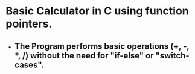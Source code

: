 # Basic Calculator in C using function pointers.

* ## The Program performs basic operations (+, -, *, /) without the need for "if-else" or "switch-cases".